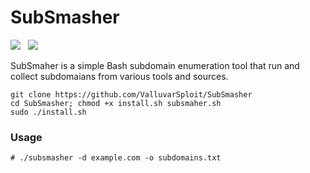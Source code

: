 # SubSmasher
[![](https://img.shields.io/twitter/follow/ValluvarSploit?color=blue&label=Twitter&logo=twitter&style=plastic)](https://twitter.com/ValluvarSploit)&nbsp;&nbsp;
[![](https://img.shields.io/github/followers/ValluvarSploit?color=green&label=Github&logo=github&style=plastic)](https://github.com/ValluvarSploit)&nbsp;&nbsp;

SubSmaher is a simple Bash subdomain enumeration tool that run and collect subdomaians from various tools and sources.


```text
git clone https://github.com/ValluvarSploit/SubSmasher
cd SubSmasher; chmod +x install.sh subsmaher.sh
sudo ./install.sh
```

### Usage
```text
# ./subsmasher -d example.com -o subdomains.txt
```

